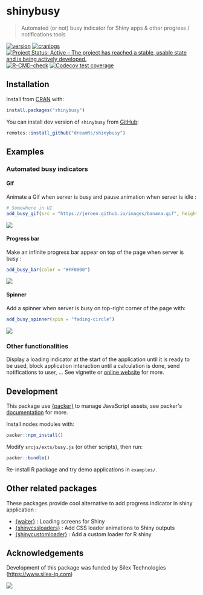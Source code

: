 # shinybusy

> Automated (or not) busy indicator for Shiny apps & other progress / notifications tools

<!-- badges: start -->
[![version](https://www.r-pkg.org/badges/version/shinybusy)](https://CRAN.R-project.org/package=shinybusy)
[![cranlogs](https://cranlogs.r-pkg.org/badges/shinybusy)](https://CRAN.R-project.org/package=shinybusy)
[![Project Status: Active – The project has reached a stable, usable state and is being actively developed.](https://www.repostatus.org/badges/latest/active.svg)](https://www.repostatus.org/#active)
[![R-CMD-check](https://github.com/dreamRs/shinybusy/actions/workflows/R-CMD-check.yaml/badge.svg)](https://github.com/dreamRs/shinybusy/actions/workflows/R-CMD-check.yaml)
[![Codecov test coverage](https://codecov.io/gh/dreamRs/shinybusy/branch/master/graph/badge.svg)](https://app.codecov.io/gh/dreamRs/shinybusy?branch=master)
<!-- badges: end -->



## Installation

Install from [CRAN](https://cran.r-project.org/package=shinybusy) with:

```r
install.packages("shinybusy")
```

You can install dev version of `shinybusy` from [GitHub](https://github.com/dreamRs/shinybusy):

```r
remotes::install_github("dreamRs/shinybusy")
```



## Examples

### Automated busy indicators

#### Gif

Animate a Gif when server is busy and pause animation when server is idle :

```r
# Somewhere in UI
add_busy_gif(src = "https://jeroen.github.io/images/banana.gif", height = 70, width = 70)
```
![](man/figures/shinybusy-gif.gif)



#### Progress bar

Make an infinite progress bar appear on top of the page when server is busy :

```r
add_busy_bar(color = "#FF0000")
```

![](man/figures/shinybusy-bar.gif)




#### Spinner

Add a spinner when server is busy on top-right corner of the page with:

```r
add_busy_spinner(spin = "fading-circle")
```

![](man/figures/shinybusy-spin.gif)



### Other functionalities

Display a loading indicator at the start of the application until it is ready to be used, block application interaction until a calculation is done, send notifications to user, ... See vignette or [online website](https://dreamrs.github.io/shinybusy/) for more.



## Development

This package use [{packer}](https://github.com/JohnCoene/packer) to manage JavaScript assets, see packer's [documentation](https://packer.john-coene.com/#/) for more.

Install nodes modules with:

```r
packer::npm_install()
```

Modify `srcjs/exts/busy.js` (or other scripts), then run:

```r
packer::bundle()
```

Re-install R package and try demo applications in `examples/`.





## Other related packages

These packages provide cool alternative to add progress indicator in shiny application :

* [{waiter}](https://github.com/JohnCoene/waiter) : Loading screens for Shiny
* [{shinycssloaders}](https://github.com/daattali/shinycssloaders) : Add CSS loader animations to Shiny outputs
* [{shinycustomloader}](https://github.com/emitanaka/shinycustomloader) : Add a custom loader for R shiny




## Acknowledgements

Development of this package was funded by Silex Technologies (https://www.silex-ip.com)

<img src="man/figures/logo-silex.png">
